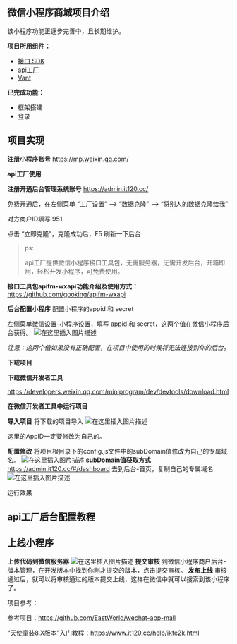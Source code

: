 ## 微信小程序商城项目介绍

该小程序功能正逐步完善中，且长期维护。

**项目所用组件：**

 - [接口 SDK](https://github.com/gooking/apifm-wxapi)
 -  [api工厂](https://admin.it120.cc/) 
 - [Vant](http://vant-contrib.gitee.io/vant-weapp/#/intro)

**已完成功能：**

 - 框架搭建
 - 登录

## 项目实现

**注册小程序账号**
https://mp.weixin.qq.com/

**api工厂使用**

**注册开通后台管理系统账号**
https://admin.it120.cc/

免费开通后，在左侧菜单 “工厂设置” --> “数据克隆” --> “将别人的数据克隆给我”

对方商户ID填写 951

点击 “立即克隆”，克隆成功后，F5 刷新一下后台

> ps:
> 
> api工厂提供微信小程序接口工具包，无需服务器，无需开发后台，开箱即用，轻松开发小程序，可免费使用。

**接口工具包apifm-wxapi功能介绍及使用方式：**
https://github.com/gooking/apifm-wxapi

**后台配置小程序**
配置小程序的appid 和 secret

左侧菜单微信设置-小程序设置，填写 appid 和 secret，这两个值在微信小程序后台获得。
![在这里插入图片描述](https://img-blog.csdnimg.cn/20201017185726800.png?x-oss-process=image/watermark,type_ZmFuZ3poZW5naGVpdGk,shadow_10,text_aHR0cHM6Ly9ibG9nLmNzZG4ubmV0L3UwMTQ0NDU1MTc=,size_16,color_FFFFFF,t_70#pic_center)


*注意：这两个值如果没有正确配置，在项目中使用的时候将无法连接到你的后台。*

**下载项目**

**下载微信开发者工具**

https://developers.weixin.qq.com/miniprogram/dev/devtools/download.html

**在微信开发者工具中运行项目**

**导入项目**
将下载的项目导入
![在这里插入图片描述](https://img-blog.csdnimg.cn/202010171900082.png?x-oss-process=image/watermark,type_ZmFuZ3poZW5naGVpdGk,shadow_10,text_aHR0cHM6Ly9ibG9nLmNzZG4ubmV0L3UwMTQ0NDU1MTc=,size_16,color_FFFFFF,t_70#pic_center)

这里的AppID一定要修改为自己的。

**配置修改**
将项目根目录下的config.js文件中的subDomain值修改为自己的专属域名。
![在这里插入图片描述](https://img-blog.csdnimg.cn/20201017190218627.png?x-oss-process=image/watermark,type_ZmFuZ3poZW5naGVpdGk,shadow_10,text_aHR0cHM6Ly9ibG9nLmNzZG4ubmV0L3UwMTQ0NDU1MTc=,size_16,color_FFFFFF,t_70#pic_center)
**subDomain值获取方式**
https://admin.it120.cc/#/dashboard
去到后台-首页，复制自己的专属域名
![在这里插入图片描述](https://img-blog.csdnimg.cn/20201017190415581.png?x-oss-process=image/watermark,type_ZmFuZ3poZW5naGVpdGk,shadow_10,text_aHR0cHM6Ly9ibG9nLmNzZG4ubmV0L3UwMTQ0NDU1MTc=,size_16,color_FFFFFF,t_70#pic_center)


运行效果

## api工厂后台配置教程

## 上线小程序
**上传代码到微信服务器**
![在这里插入图片描述](https://img-blog.csdnimg.cn/2020101719080699.png#pic_center)
**提交审核**
到微信小程序商户后台-版本管理，在开发版本中找到你刚才提交的版本，点击提交审核。
**发布上线**
审核通过后，就可以将审核通过的版本提交上线，这样在微信中就可以搜索到该小程序了。

项目参考：

参考项目：https://github.com/EastWorld/wechat-app-mall

“天使童装8.X版本”入门教程：https://www.it120.cc/help/ikfe2k.html
